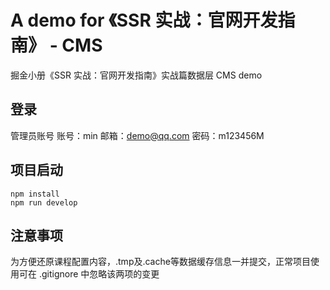 # A demo for 《SSR 实战：官网开发指南》 - CMS

掘金小册《SSR 实战：官网开发指南》实战篇数据层 CMS demo

## 登录

管理员账号
账号：min
邮箱：demo@qq.com
密码：m123456M

## 项目启动

```
npm install
npm run develop
```

## 注意事项
为方便还原课程配置内容，.tmp及.cache等数据缓存信息一并提交，正常项目使用可在 .gitignore 中忽略该两项的变更
